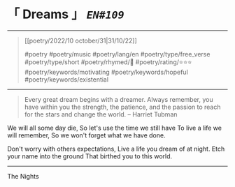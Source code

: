 # &#12300; Dreams &#12301; *`EN#109`*

---

> [[poetry/2022/10 october/31|31/10/22]]
> 
> #poetry 
> #poetry/music 
> #poetry/lang/en 
> #poetry/type/free_verse #poetry/type/short 
> #poetry/rhymed/🔴 
> #poetry/rating/⭐⭐⭐ 
> #poetry/keywords/motivating #poetry/keywords/hopeful #poetry/keywords/existential 

---

> Every great dream begins with a dreamer. Always remember, you have within you the strength, the patience, and the passion to reach for the stars and change the world.
– Harriet Tubman

We will all some day die,
So let's use the time we still have
To live a life we will remember,
So we won't forget what we have done.

Don't worry with others expectations,
Live a life you dream of at night.
Etch your name into the ground
That birthed you to this world.

---

The Nights